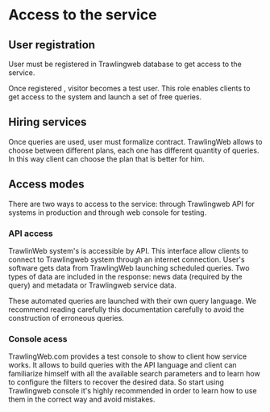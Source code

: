 # Access to the service 

## User registration 

User must be registered in Trawlingweb database to get access to the service. 

Once registered , visitor becomes a test user. This role enables clients to get access to the system and launch a set of free queries.


## Hiring services

Once queries are used, user must formalize contract.
TrawlingWeb allows to choose between different plans, each one has different quantity of queries. In this way client can choose the plan that is better for him.



## Access modes

There are two ways to access to the service: through Trawlingweb API for  systems in production and through web console for testing. 


### API access

TrawlinWeb system's is accessible by API. This interface allow clients to connect to Trawlingweb system through an internet connection. User's software gets data from TrawlingWeb launching scheduled queries. Two types of data are included in the response: news data (required by the query) and metadata or Trawlingweb service data.

These automated queries are launched with their own query language. We recommend reading carefully this documentation carefully to avoid the construction of erroneous queries.


### Console acess

TrawlingWeb.com provides a test console to show to client how service works. It allows to build queries with the API language and client can familiarize himself with all the available search parameters and to learn how to configure the filters to recover the desired data. So start using Trawlingweb console it's highly recommended in order to learn how to use them in the correct way and avoid mistakes.